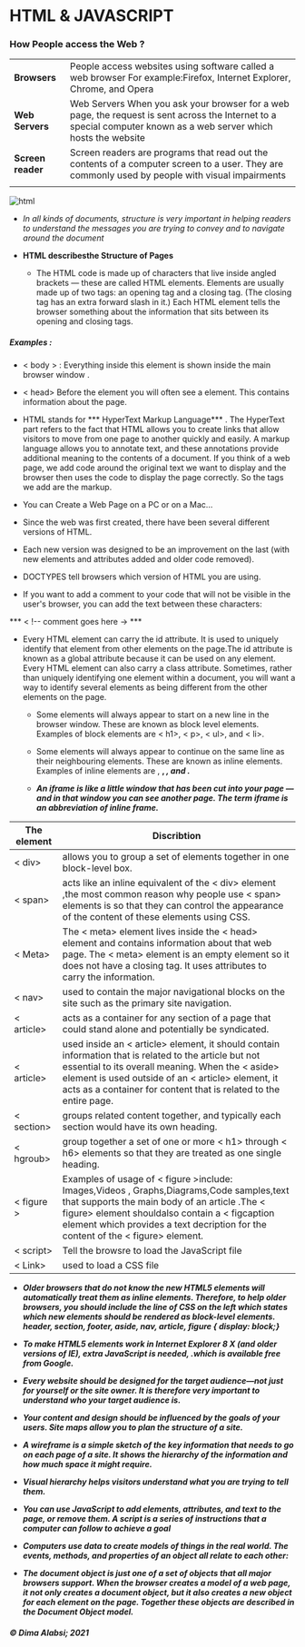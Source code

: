 # HTML & JAVASCRIPT
### How People access the Web ?

|          |  |
| ----------------  | --------------|
| **Browsers**    |People access websites using software called a web browser For example:Firefox, Internet Explorer, Chrome, and Opera
| **Web Servers**    |Web Servers When you ask your browser for a web page, the request is sent across the Internet to a special computer known as a web server which hosts the website|
| **Screen reader**    |Screen readers are programs that read out the contents of a computer screen to a user. They are commonly used by people with visual impairments
|||

 ![html](https://helveticamediuma.com/wp-content/uploads/2019/05/website.png)


  -   *In all kinds of documents, structure is very important in helping
readers to understand the messages you are trying to convey 
and to navigate around the document*


- **HTML describesthe Structure of Pages**

   * The HTML code  is made up of characters that live inside angled 
brackets — these are called HTML elements. Elements are usually 
made up of two tags: an opening tag and a closing tag. (The closing tag 
has an extra forward slash in it.) Each HTML element tells the browser 
something about the information that sits between its opening and 
closing tags.
>
  #####  Examples : 
   * < body > : Everything inside this element is 
shown inside the main browser window .

  *  < head>
Before the <body> element you 
will often see a <head> element. 
This contains information 
about the page.
 * HTML 
stands for *** HyperText Markup 
Language*** . The HyperText part 
refers to the fact that HTML 
allows you to create links that 
allow visitors to move from one 
page to another quickly and 
easily. A markup language allows 
you to annotate text, and these 
annotations provide additional 
meaning to the contents of a 
document. If you think of a web 
page, we add code around the 
original text we want to display 
and the browser then uses 
the code to display the page 
correctly. So the tags we add are 
the markup.

+ You can Create a Web Page 
on a PC or on a Mac…


+ Since the web was first created, there have 
been several different versions of HTML.

+ Each new version was designed 
to be an improvement on the 
last (with new elements and 
attributes added and older code 
removed).

 + DOCTYPES tell browsers which version of HTML you 
are using.

+ If you want to add a comment 
to your code that will not be 
visible in the user's browser, you 
can add the text between these 
characters:

 ***  <  !-- comment goes here → ***

 + Every HTML element can carry 
the id attribute. It is used to 
uniquely identify that element 
from other elements on the 
page.The id attribute is known as a 
global attribute because it can 
be used on any element.
Every HTML element can 
also carry a class attribute. 
Sometimes, rather than uniquely 
identifying one element within 
a document, you will want a 
way to identify several elements 
as being different from the 
other elements on the page.

   + Some elements will always 
appear to start on a new line in 
the browser window. These are 
known as block level elements. 
Examples of block elements are 
< h1>, < p>, < ul>, and < li>.

   + Some elements will always 
appear to continue on the 
same line as their neighbouring 
elements. These are known as 
inline elements.
Examples of inline elements are 
<a>, <b>, <em>, and <img>.
 
   + An iframe is like a little window 
that has been cut into your 
page — and in that window you 
can see another page. The term 
iframe is an abbreviation of inline 
frame.


 | The element  | Discribtion  |
| ----------- | ----------- |
| < div>    |allows you to group a set of elements together in one block-level box.| 
| < span>| acts like an inline equivalent of the < div> element ,the most common reason why people use < span> elements is so that they can control the appearance of the content of these elements using CSS.|
|< Meta>|The < meta> element lives inside the < head> element and contains information about that web page. The < meta> element is an empty element so it does not have a closing tag. It uses attributes to carry the information.|
|< nav>| used to contain the major navigational blocks on the site such as the primary site navigation.|
 |< article>| acts as a container for any section of a page that could stand alone and potentially be syndicated.|
|< article> |used inside an  < article> element, it should contain information that is related to the article but not essential to its overall  meaning.  When the < aside> element is used outside of an < article> element, it acts as a container for content that is related to the entire page. |
|< section> | groups related content together, and typically each section would have its own heading.|
|< hgroub>|group together a set of one or more < h1> through < h6> elements so that they are treated as one single heading.|
 | < figure > | Examples of usage of < figure >include: Images,Videos , Graphs,Diagrams,Code samples,text that supports the main body of an article .The < figure> element shouldalso contain a < figcaption element which provides a text decription for the content of the < figure> element. |
 |< script>| Tell the browsre to load the JavaScript file |
 |< Link>| used to load a CSS file|
 
 + Older browsers that do not
know the new HTML5 elements
will automatically treat them as
inline elements. Therefore, to
help older browsers, you should
include the line of CSS on the
left which states which new
elements should be rendered as
block-level elements.
header, section, footer, aside, nav, article, figure
{
display: block;}

 + To make HTML5 elements work in Internet Explorer 8
X
(and older versions of IE), extra JavaScript is needed,
.which is available free from Google.

+ Every website should be designed for the
target audience—not just for yourself or the
site owner. It is therefore very important to
understand who your target audience is.

+ Your content and design should
be influenced by the goals of
your users.
Site maps allow you to plan the structure of a site.


+ A wireframe is a simple sketch of the key
information that needs to go on each page of a
site. It shows the hierarchy of the information
and how much space it might require.

+ Visual hierarchy helps visitors understand what you are trying to tell them.

+ You can use JavaScript to add
elements, attributes, and text to the
page, or remove them.
A script is a series of instructions that a
computer can follow to achieve a goal

+ Computers use data to create models of things in the real world.
The events, methods, and properties of an object all relate to each other:



+ The document object is just one of a set of
objects that all major browsers support. When the
browser creates a model of a web page, it not only
creates a document object, but it also creates a
new object for each element on the page. Together
these objects are described in the Document Object model.





























#### &copy; Dima Alabsi; 2021 
